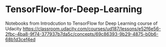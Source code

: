 # TensorFlow-for-Deep-Learning
Notebooks from Introdcution to TensorFlow for Deep Learning course of Udacity
https://classroom.udacity.com/courses/ud187/lessons/e52f6e56-2fbc-4ba8-9f74-377937b7da5c/concepts/69c86393-9b29-4875-b0b6-68b1d3cef4ed
